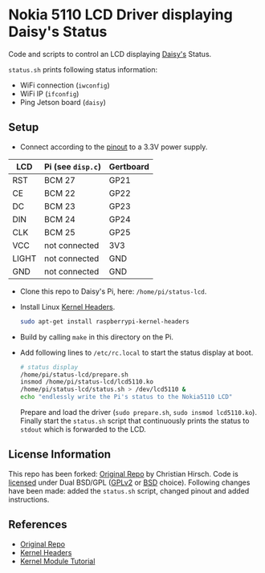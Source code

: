 # Nokia 5110 LCD Driver displaying Daisy's Status

Code and scripts to control an LCD displaying
[Daisy's](https://tuw-cpsg.github.io/tutorials/daisy/) Status.

`status.sh` prints following status information:
* WiFi connection (`iwconfig`)
* WiFi IP (`ifconfig`)
* Ping Jetson board (`daisy`)


## Setup

* Connect according to the [pinout](https://components101.com/nokia-5110-lcd)
  to a 3.3V power supply.

| LCD   | Pi (see `disp.c`) | Gertboard |
|-------|-------------------|-----------|
| RST   | BCM 27            | GP21      |
| CE    | BCM 22            | GP22      |
| DC    | BCM 23            | GP23      |
| DIN   | BCM 24            | GP24      |
| CLK   | BCM 25            | GP25      |
| VCC   | not connected     | 3V3       |
| LIGHT | not connected     | GND       |
| GND   | not connected     | GND       |

* Clone this repo to Daisy's Pi, here: `/home/pi/status-lcd`.

* Install Linux [Kernel Headers].
  ```bash
  sudo apt-get install raspberrypi-kernel-headers
  ```

* Build by calling `make` in this directory on the Pi.

* Add following lines to `/etc/rc.local` to start the status display at boot.
  ```bash
  # status display
  /home/pi/status-lcd/prepare.sh
  insmod /home/pi/status-lcd/lcd5110.ko
  /home/pi/status-lcd/status.sh > /dev/lcd5110 &
  echo "endlessly write the Pi's status to the Nokia5110 LCD"
  ```
  Prepare and load the driver (`sudo prepare.sh`, `sudo insmod lcd5110.ko`).
  Finally start the `status.sh` script
  that continuously prints the status to `stdout`
  which is forwarded to the LCD.


## License Information

This repo has been forked: [Original Repo] by Christian Hirsch.
Code is [licensed](https://www.tldp.org/LDP/lkmpg/2.6/html/x279.html)
under Dual BSD/GPL
([GPLv2](https://www.gnu.org/licenses/old-licenses/gpl-2.0.de.html)
or [BSD](https://directory.fsf.org/wiki/License:BSD-4-Clause)
choice).
Following changes have been made:
added the `status.sh` script,
changed pinout
and added instructions.


## References

* [Original Repo]
* [Kernel Headers]
* [Kernel Module Tutorial]


[Original Repo]: https://github.com/ChristianHirsch/nokia5110-lcd-driver
[Kernel Headers]: https://www.raspberrypi.org/documentation/linux/kernel/headers.md
[Kernel Module Tutorial]: https://blog.fazibear.me/the-beginners-guide-to-linux-kernel-module-raspberry-pi-and-led-matrix-790e8236e8e9
